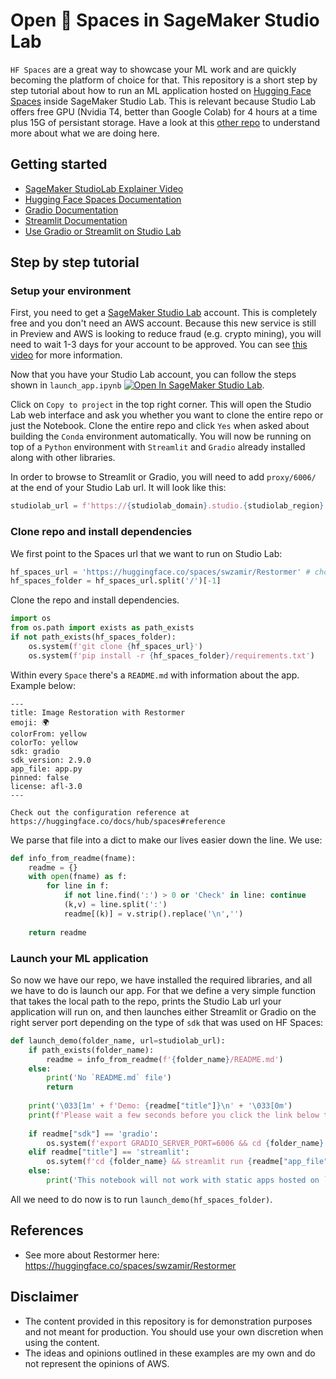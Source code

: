 # Open 🤗 Spaces in SageMaker Studio Lab

`HF Spaces` are a great way to showcase your ML work and are quickly becoming the platform of choice for that. This repository is a short step by step tutorial about how to run an ML application hosted on [Hugging Face Spaces](https://huggingface.co/spaces) inside SageMaker Studio Lab. This is relevant because Studio Lab offers free GPU (Nvidia T4, better than Google Colab) for 4 hours at a time plus 15G of persistant storage. Have a look at this [other repo](https://github.com/machinelearnear/use-gradio-streamlit-sagemaker-studiolab) to understand more about what we are doing here.

## Getting started
- [SageMaker StudioLab Explainer Video](https://www.youtube.com/watch?v=FUEIwAsrMP4)
- [Hugging Face Spaces Documentation](https://huggingface.co/docs/hub/spaces#reference)
- [Gradio Documentation](https://gradio.app/getting_started/)
- [Streamlit Documentation](https://docs.streamlit.io/)
- [Use Gradio or Streamlit on Studio Lab](https://github.com/machinelearnear/use-gradio-streamlit-sagemaker-studiolab)

## Step by step tutorial

### Setup your environment

First, you need to get a [SageMaker Studio Lab](https://studiolab.sagemaker.aws/) account. This is completely free and you don't need an AWS account. Because this new service is still in Preview and AWS is looking to reduce fraud (e.g. crypto mining), you will need to wait 1-3 days for your account to be approved. You can see [this video](https://www.youtube.com/watch?v=FUEIwAsrMP4&ab_channel=machinelearnear) for more information.

Now that you have your Studio Lab account, you can follow the steps shown in `launch_app.ipynb` [![Open In SageMaker Studio Lab](https://studiolab.sagemaker.aws/studiolab.svg)](https://studiolab.sagemaker.aws/import/github/machinelearnear/open-hf-spaces-in-studiolab/blob/main/launch_app.ipynb).

Click on `Copy to project` in the top right corner. This will open the Studio Lab web interface and ask you whether you want to clone the entire repo or just the Notebook. Clone the entire repo and click `Yes` when asked about building the `Conda` environment automatically. You will now be running on top of a `Python` environment with `Streamlit` and `Gradio` already installed along with other libraries.

In order to browse to Streamlit or Gradio, you will need to add `proxy/6006/` at the end of your Studio Lab url. It will look like this:

```python
studiolab_url = f'https://{studiolab_domain}.studio.{studiolab_region}.sagemaker.aws/studiolab/default/jupyter/proxy/6006/'
```

### Clone repo and install dependencies

We first point to the Spaces url that we want to run on Studio Lab:

```python
hf_spaces_url = 'https://huggingface.co/spaces/swzamir/Restormer' # choose any demo you like from https://huggingface.co/spaces
hf_spaces_folder = hf_spaces_url.split('/')[-1]
```

Clone the repo and install dependencies.

```python
import os
from os.path import exists as path_exists
if not path_exists(hf_spaces_folder):
    os.system(f'git clone {hf_spaces_url}')
    os.system(f'pip install -r {hf_spaces_folder}/requirements.txt')
```

Within every `Space` there's a `README.md` with information about the app. Example below:

```
---
title: Image Restoration with Restormer
emoji: 🌍
colorFrom: yellow
colorTo: yellow
sdk: gradio
sdk_version: 2.9.0
app_file: app.py
pinned: false
license: afl-3.0
---

Check out the configuration reference at https://huggingface.co/docs/hub/spaces#reference
```

We parse that file into a dict to make our lives easier down the line. We use:

```python
def info_from_readme(fname):
    readme = {}
    with open(fname) as f:
        for line in f:
            if not line.find(':') > 0 or 'Check' in line: continue
            (k,v) = line.split(':')
            readme[(k)] = v.strip().replace('\n','')
    
    return readme
```

### Launch your ML application

So now we have our repo, we have installed the required libraries, and all we have to do is launch our app. For that we define a very simple function that takes the local path to the repo, prints the Studio Lab url your application will run on, and then launches either Streamlit or Gradio on the right server port depending on the type of `sdk` that was used on HF Spaces:

```python
def launch_demo(folder_name, url=studiolab_url):
    if path_exists(folder_name):
        readme = info_from_readme(f'{folder_name}/README.md')
    else:
        print('No `README.md` file')
        return
    
    print('\033[1m' + f'Demo: {readme["title"]}\n' + '\033[0m')
    print(f'Please wait a few seconds before you click the link below to load your demo \n{url}\n')
        
    if readme["sdk"] == 'gradio':
        os.system(f'export GRADIO_SERVER_PORT=6006 && cd {folder_name} && python {readme["app_file"]}')
    elif readme["title"] == 'streamlit':
        os.sytem(f'cd {folder_name} && streamlit run {readme["app_file"]} --server.port 6006') # 6006 or 80/8080 are open
    else:
        print('This notebook will not work with static apps hosted on `Spaces`')
```

All we need to do now is to run `launch_demo(hf_spaces_folder)`.

## References
- See more about Restormer here: https://huggingface.co/spaces/swzamir/Restormer

## Disclaimer
- The content provided in this repository is for demonstration purposes and not meant for production. You should use your own discretion when using the content.
- The ideas and opinions outlined in these examples are my own and do not represent the opinions of AWS.

